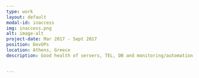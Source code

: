 ```yaml
---
type: work
layout: default
modal-id: inaccess
img: inaccess.png
alt: image-alt
project-date: Mar 2017 - Sept 2017
position: DevOPs
location: Athens, Greece
description: Good health of servers, TEL, DB and monitoring/automation scripts and services


---
```

